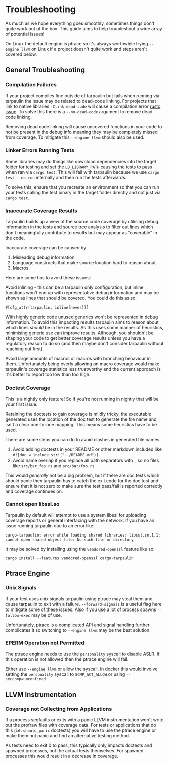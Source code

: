 # Troubleshooting

As much as we hope everything goes smoothly, sometimes things don't quite work
out of the box. This guide aims to help troubleshoot a wide array of potential
issues!

On Linux the default engine is ptrace so it's always worthwhile trying
`--engine llvm` on Linux if a project doesn't quite work and steps aren't covered
below.

## General Troubleshooting

### Compilation Failures

If your project compiles fine outside of tarpaulin but fails when running
via tarpaulin the issue may be related to dead-code linking. For projects
that link to native libraries `-Clink-dead-code` will cause a compilation
error [rustc issue](https://github.com/rust-lang/rust/issues/64685). To solve
this there is a `--no-dead-code` argument to remove dead code linking. 

Removing dead code linking will cause uncovered functions in your code to
not be present in the debug info meaning they may be completely missed from
coverage. To mitigate this `--engine llvm` should also be used.

### Linker Errors Running Tests

Some libraries may do things like download dependencies into the target
folder for testing and set the `LD_LIBRARY_PATH` causing the tests to pass
when ran via `cargo test`. This will fail with tarpaulin because we use
`cargo test --no-run` internally and then run the tests afterwards. 

To solve this, ensure that you recreate an environment so that you can run your
tests calling the test binary in the target folder directly and not just via
`cargo test`.

### Inaccurate Coverage Results

Tarpaulin builds up a view of the source code coverage by utilising debug
information in the tests and source tree analysis to filter out lines which
don't meaningfully contribute to results but may appear as "coverable" in the
code.

Inaccurate coverage can be caused by:

1. Misleading debug information
2. Language constructs that make source location hard to reason about.
3. Macros

Here are some tips to avoid these issues:

Avoid inlining - this can be a tarpaulin only configuration, but inline
functions won't end up with representative debug information and may be
shown as lines that should be covered. You could do this as so:

```
#[cfg_attr(tarpaulin, inline(never))]
```

With highly generic code unused generics won't be represented in debug
information. To avoid this impacting results tarpaulin aims to reason about
which lines _should_ be in the results. As this uses some manner of heuristics,
minimising generic use can improve results. Although, you shouldn't be shaping
your code to get better coverage results unless you have a regulatory reason to
do so (and then maybe don't consider tarpaulin without reaching out first).

Avoid large amounts of macros or macros with branching behaviour in them.
Unfortunately being overly allowing on macro coverage would make tarpaulin's
coverage statistics less trustworthy and the current approach is it's better
to report too low than too high.

### Doctest Coverage

This is a nightly only feature! So if you're not running in nightly that will
be your first issue.

Retaining the doctests to gain coverage is mildly tricky, the executable
generated uses the location of the doc test to generate the file name and
isn't a clear one-to-one mapping. This means some heuristics have to be used.

There are some steps you can do to avoid clashes in generated file names.

1. Avoid adding doctests in your README or other markdown included like 
`#![doc = include_str!("../README.md")]` 
2. Avoid name overlap if you replace all path separators with `_` so no
files like `src/bar_foo.rs` and `src/bar/foo.rs` 

This would _generally_ not be a big problem, but if there are doc tests which
should panic then tarpaulin has to catch the exit code for the doc test and
ensure that it is not zero to make sure the test pass/fail is reported
correctly and coverage continues on.

### Cannot open libssl.so

Tarpaulin by default will attempt to use a system libssl for uploading coverage
reports or general interfacing with the network. If you have an issue running
tarpaulin due to an error like:

```
cargo-tarpaulin: error while loading shared libraries: libssl.so.1.1: cannot open shared object file: No such file or directory
```

It may be solved by installing using the `vendored-openssl` feature like so:

```
cargo install --features vendored-openssl cargo-tarpaulin
```

## Ptrace Engine

### Unix Signals

If your test uses unix signals tarpaulin using ptrace may steal them and cause
tarpaulin to exit with a failure. `--forward-signals` is a useful flag here to
mitigate some of these issues. Also if you use a lot of process spawns
`--follow-exec` may be of use.

Unfortunately, ptrace is a complicated API and signal handling further
complicates it so switching to `--engine llvm` may be the best solution.

### EPERM Operation not Permitted

The ptrace engine needs to use the `personality` syscall to disable ASLR. If
this operation is not allowed then the ptrace engine will fail.

Either use `--engine llvm` or allow the syscall. In docker this would involve
setting the `personality` syscall to `SCMP_ACT_ALLOW` or using
`--seccomp=unconfined`

## LLVM Instrumentation

### Coverage not Collecting from Applications

If a process segfaults or exits with a panic LLVM instrumentation won't write
out the profraw files with coverage data. For tests or applications that do this
(i.e. `should_panic` doctests) you will have to use the ptrace engine or make 
them not panic and find an alternative testing method.

As tests need to exit 0 to pass, this typically only impacts doctests and 
spawned processes, not the actual tests themselves. For spawned processes this
would result in a decrease in coverage.
